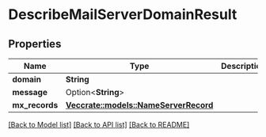 # DescribeMailServerDomainResult

## Properties

| Name           | Type                                                         | Description | Notes      |
| -------------- | ------------------------------------------------------------ | ----------- | ---------- |
| **domain**     | **String**                                                   |             |
| **message**    | Option<**String**>                                           |             | [optional] |
| **mx_records** | [**Vec<crate::models::NameServerRecord>**](NameServerRecord) |             |

[[Back to Model list]](../README#documentation-for-models) [[Back to API list]](../README#documentation-for-api-endpoints) [[Back to README]](../README)
